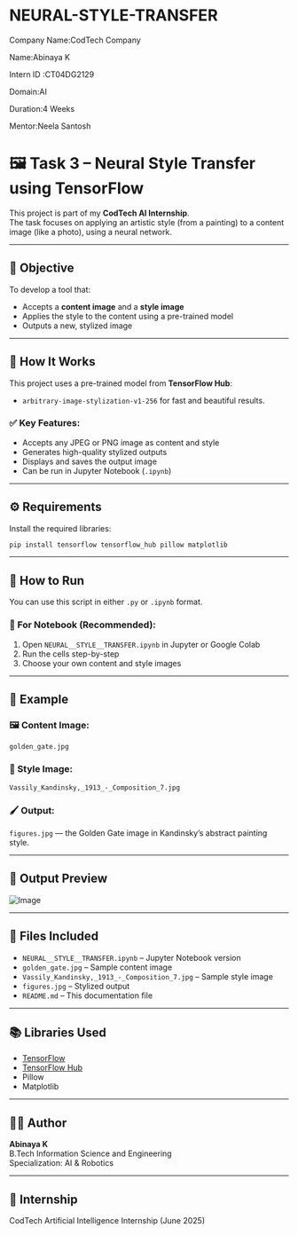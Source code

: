 # NEURAL-STYLE-TRANSFER

Company Name:CodTech Company

Name:Abinaya K

Intern ID :CT04DG2129

Domain:AI

Duration:4 Weeks

Mentor:Neela Santosh

# 🖼️ Task 3 – Neural Style Transfer using TensorFlow

This project is part of my **CodTech AI Internship**.  
The task focuses on applying an artistic style (from a painting) to a content image (like a photo), using a neural network.

---

## 📌 Objective

To develop a tool that:
- Accepts a **content image** and a **style image**
- Applies the style to the content using a pre-trained model
- Outputs a new, stylized image

---

## 🚀 How It Works

This project uses a pre-trained model from **TensorFlow Hub**:
- `arbitrary-image-stylization-v1-256` for fast and beautiful results.

### ✅ Key Features:
- Accepts any JPEG or PNG image as content and style
- Generates high-quality stylized outputs
- Displays and saves the output image
- Can be run in Jupyter Notebook (`.ipynb`)

---

## ⚙️ Requirements

Install the required libraries:

```bash
pip install tensorflow tensorflow_hub pillow matplotlib
```

---

## 🧠 How to Run

You can use this script in either `.py` or `.ipynb` format.

### 📘 For Notebook (Recommended):
1. Open `NEURAL__STYLE__TRANSFER.ipynb` in Jupyter or Google Colab
2. Run the cells step-by-step
3. Choose your own content and style images

---

## 🧪 Example

### 🖼️ Content Image:
`golden_gate.jpg`

### 🎨 Style Image:
`Vassily_Kandinsky,_1913_-_Composition_7.jpg`

### 🖌️ Output:
`figures.jpg` — the Golden Gate image in Kandinsky’s abstract painting style.

---

## 📸 Output Preview

![Image](https://github.com/user-attachments/assets/b8f98293-3008-40d0-9a07-368276968d27)

---

## 📁 Files Included

- `NEURAL__STYLE__TRANSFER.ipynb` – Jupyter Notebook version
- `golden_gate.jpg` – Sample content image
- `Vassily_Kandinsky,_1913_-_Composition_7.jpg` – Sample style image
- `figures.jpg` – Stylized output
- `README.md` – This documentation file

---

## 📚 Libraries Used

- [TensorFlow](https://www.tensorflow.org/)
- [TensorFlow Hub](https://tfhub.dev/)
- Pillow
- Matplotlib

---

## 🙋‍♀️ Author

**Abinaya K**  
B.Tech Information Science and Engineering  
Specialization: AI & Robotics

---

## 🔗 Internship

CodTech Artificial Intelligence Internship (June 2025)
